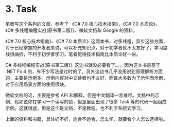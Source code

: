 # 3. Task



笔者写这个系列的文章，参考了 《C# 7.0 核心技术指南》、《C# 7.0 本质论》、《C# 多线程编程实战(原书第二版)》、微软文档和 Google 的资料。

《C# 7.0 核心技术指南》、《C# 7.0 本质论》这两本书，对多线程，异步这些方面，对于已经掌握的开发者来说，可以补充知识点，对于初学者就不太友好了，学习路线很曲折，不利于初学者学习。笔者觉得技术指南比本质论好一些。

C# 多线程编程实战(原书第二版)》这边书就没必要看了。。。因为这本书是基于 .NET Fx 4 的，有不少写法是过时的了。另外这边书几乎没用说到原理解析方面的，主要是示例多。示例内容对中文读者也不友好，而且大多数为了示例而示例，对于应用场景方面的使用很缺。

微软文档的话，主要是参考 API 和解释，但是中文翻译一言难尽。文档中的示例，假如说你在学习一个读写的锁，但是里面出现了很多 Task 等的代码一起组成示例。这就很迷，但是这个是文档，不是教程。也不利于系统式学习。

上面的资料和书籍，具体好不好，适合不适合，怎么学，就要看个人怎么选择啦。
